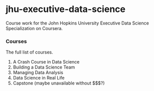 # jhu-executive-data-science
Course work for the John Hopkins University Executive Data Science Specialization on Coursera.

### Courses
The full list of courses.
1. A Crash Course in Data Science
2. Building a Data Science Team
3. Managing Data Analysis
4. Data Science in Real Life
5. Capstone (maybe unavailable without $$$?)
